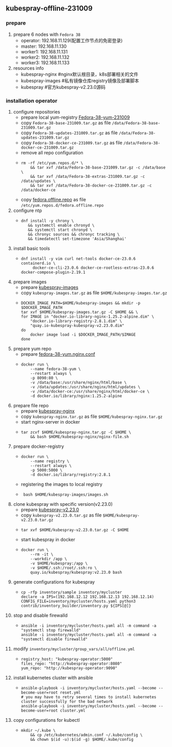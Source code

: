 ## kubespray-offline-231009

### prepare
1. prepare 6 nodes with `Fedora 38`
    * operator: 192.168.11.129(配置工作节点的免密登录)
    * master: 192.168.11.130
    * worker1: 192.168.11.131
    * worker2: 192.168.11.132
    * worker3: 192.168.11.133
2. resources info
    * kubespray-nginx #nginx默认根目录，k8s部署相关的文件
    * kubespray-images #私有镜像仓库registry镜像及部署脚本
    * kubespray #官方kubespray-v2.23.0源码

### installation operator
1. configure repositories
    * prepare local yum-registry [Fedora-38-yum-231009](resources/Fedora-38-yum-231009.md)
    * copy `Fedora-38-base-231009.tar.gz` as file `/data/Fedora-38-base-231009.tar.gz`
    * copy `Fedora-38-updates-231009.tar.gz` as file `/data/Fedora-38-updates-231009.tar.gz`
    * copy `Fedora-38-docker-ce-231009.tar.gz` as file `/data/Fedora-38-docker-ce-231009.tar.gz`
    * remove all repo configuration
    * ```shell
      rm -rf /etc/yum.repos.d/* \
          && tar xvf /data/Fedora-38-base-231009.tar.gz -c /data/base \
          && tar xvf /data/Fedora-38-extras-231009.tar.gz -c /data/updates \
          && tar xvf /data/Fedora-38-docker-ce-231009.tar.gz -c /data/docker-ce
      ```
    * copy [fedora.offline.repo](resources/fedora.offline.repo.md) as file `/etc/yum.repos.d/fedora.offline.repo`
2. configure ntp
    * ```shell
      dnf install -y chrony \
         && systemctl enable chronyd \
         && systemctl start chronyd \
         && chronyc sources && chronyc tracking \
         && timedatectl set-timezone 'Asia/Shanghai'
      ```
3. install basic tools
    * ```shell
      dnf install -y vim curl net-tools docker-ce-23.0.6 containerd.io \
           docker-ce-cli-23.0.6 docker-ce-rootless-extras-23.0.6 docker-compose-plugin-2.19.1
      ```
4. prepare images
    * prepare [kubespray-images](resources/kubespray-images.md)
    * copy `kubespray-images.tar.gz` as file `$HOME/kubespray-images.tar.gz`
    * ```shell
      DOCKER_IMAGE_PATH=$HOME/kubespray-images && mkdir -p $DOCKER_IMAGE_PATH
      tar xvf $HOME/kubespray-images.tar.gz -C $HOME && \
      for IMAGE in "docker.io-library-nginx-1.25.2-alpine.dim" \
          "docker.io-library-registry-2.8.1.dim" \
          "quay.io-kubespray-kubespray-v2.23.0.dim"
      do
          docker image load -i $DOCKER_IMAGE_PATH/$IMAGE
      done
      ```
5. prepare yum repo
    * prepare [fedora-38-yum.nginx.conf](resources/fedora-38-yum.nginx.conf.md)
    * ```shell
      docker run \
          --name fedora-38-yum \
          --restart always \
          -p 8090:80 \
          -v /data/base:/usr/share/nginx/html/base \
          -v /data/updates:/usr/share/nginx/html/updates \
          -v /data/docker-ce:/usr/share/nginx/html/docker-ce \
          -d docker.io/library/nginx:1.25.2-alpine
      ```
7. prepare file repo
    * prepare [kubespray-nginx](resources/kubespray-nginx.md)
    * copy `kubespray-nginx.tar.gz` as file `$HOME/kubespray-nginx.tar.gz`
    * start nginx-server in docker
    * ```shell
      tar zcvf $HOME/kubespray-nginx.tar.gz -C $HOME \
          && bash $HOME/kubespray-nginx/nginx-file.sh
      ```
8. prepare docker-registry
    * ```shell
      docker run \
          --name registry \
          --restart always \
          -p 5000:5000 \
          -d docker.io/library/registry:2.8.1
      ```
    * registering the images to local registry
    * ```shell
       bash $HOME/kubespray-images/images.sh
       ```
9. clone kubespray with specific version(v2.23.0)
    * prepare [kubespray-v2.23.0](resources/kubespray-v2.23.0.md)
    * copy `kubespray-v2.23.0.tar.gz` as file `$HOME/kubespray-v2.23.0.tar.gz`
    * ```shell
      tar xvf $HOME/kubespray-v2.23.0.tar.gz -C $HOME
      ```
    * start kubespray in docker
    * ```shell
      docker run \
          --rm -it \
          --workdir /app \
          -v $HOME/kubespray:/app \
          -v $HOME/.ssh:/root/.ssh:ro \
          quay.io/kubespray/kubespray:v2.23.0 bash
      ```
10. generate configurations for kubespray
     * ```shell
       cp -rfp inventory/sample inventory/mycluster
       declare -a IPS=(192.168.12.12 192.168.12.13 192.168.12.14)
       CONFIG_FILE=inventory/mycluster/hosts.yaml python3 contrib/inventory_builder/inventory.py ${IPS[@]}
       ```
11. stop and disable firewalld
    * ```shell
      ansible -i inventory/mycluster/hosts.yaml all -m command -a "systemctl stop firewalld"
      ansible -i inventory/mycluster/hosts.yaml all -m command -a "systemctl disable firewalld"
      ```
12. modify `inventory/mycluster/group_vars/all/offline.yml`
    * ```text
      registry_host: "kubespray-operator:5000"
      files_repo: "http://kubespray-operator:8080"
      yum_repo: "http://kubespray-operator:9090"
      ```
13. install kubernetes cluster with ansible
     * ```shell
       ansible-playbook -i inventory/mycluster/hosts.yaml --become --become-user=root reset.yml
       # you may have to retry several times to install kubernetes cluster successfully for the bad network
       ansible-playbook -i inventory/mycluster/hosts.yaml --become --become-user=root cluster.yml
       ```
14. copy configurations for kubectl
     * ```shell
       mkdir ~/.kube \
           && cp /etc/kubernetes/admin.conf ~/.kube/config \
           && chown $(id -u):$(id -g) $HOME/.kube/config
       ```
